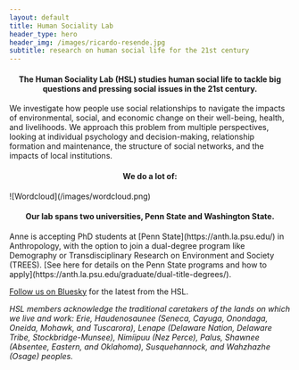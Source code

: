```yaml
---
layout: default
title: Human Sociality Lab
header_type: hero
header_img: /images/ricardo-resende.jpg
subtitle: research on human social life for the 21st century
---
```

<link rel="shortcut icon" type="image/png" 
      href="{{ "/images/favicon.png"  | absolute_url }}">

<style>
  img {
    margin-top: 0;
        margin-bottom: 0;
  }
</style>

<h4 style="text-align: center;">The Human Sociality Lab (HSL) studies human social life to tackle big questions and pressing social issues in the 21st century.</h4>

We investigate how people use social relationships to navigate the impacts of environmental, social, and economic change on their well-being, health, and livelihoods. We approach this problem from multiple perspectives, looking at individual psychology and decision-making, relationship formation and maintenance, the structure of social networks, and the impacts of local institutions.

<h4 style="text-align: center;">We do a lot of:</h4>
![Wordcloud](/images/wordcloud.png)

<h4 style="text-align: center;">Our lab spans two universities, Penn State and Washington State.</h4>
Anne is accepting PhD students at [Penn State](https://anth.la.psu.edu/) in Anthropology, with the option to join a dual-degree program like Demography or Transdisciplinary Research on Environment and Society (TREES). [See here for details on the Penn State programs and how to apply](https://anth.la.psu.edu/graduate/dual-title-degrees/).

[Follow us on Bluesky](https://bsky.app/profile/socialitylab.bsky.social) for the latest from the HSL.

_HSL members acknowledge the traditional caretakers of the lands on which we live and work: Erie, Haudenosaunee (Seneca, Cayuga, Onondaga, Oneida, Mohawk, and Tuscarora), Lenape (Delaware Nation, Delaware Tribe, Stockbridge-Munsee), Nimíipuu (Nez Perce), Palus, Shawnee (Absentee, Eastern, and Oklahoma), Susquehannock, and Wahzhazhe (Osage) peoples._
